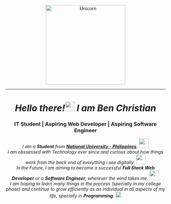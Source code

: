 <p align="center">
  <img height="250" alt="Unicorn" src="https://user-images.githubusercontent.com/101437225/205792244-ab97d139-7cd4-4512-948f-a55c6529214b.gif" />
</p>

<hr>
<h1 align="center"><i>Hello there!<img src="https://media.tenor.com/oqXocliEYAMAAAAj/hello-yellow.gif" width="30px"> I am Ben Christian</i></h1>
<h3 align="center">IT Student | Aspiring Web Developer | Aspiring Software Engineer </h3>

<p align="center">
  <em>
    I am a <b>Student</b> from <a href="https://national-u.edu.ph/"> <b>National University - Philippines</b></a>. <img src="https://cultofthepartyparrot.com/parrots/dabparrot.gif" width="30" height="30"/>
    <br>
    I am obssessed with Technology ever since and curious about how things work from the back end of everything i see digitally. <img src="https://cultofthepartyparrot.com/parrots/hd/dealwithitnowparrot.gif" width="30" height="30"/>
    <br>
    In the Future, I am aiming to become a successful <b>Full Stack Web Developer</b> or a <b>Software Engineer</b>; wherever the wind takes me. <img src="https://thumbs.gfycat.com/ElectricShoddyGnat.webp" width="30px"> 
    <br>
    I am hoping to learn many things in the process (specially in my college phase) and continue to grow efficiently as an individual in all aspects of my life, specially in <b>Programming</b>. <img src="https://github.com/TheDudeThatCode/TheDudeThatCode/blob/master/Assets/Rocket.gif" width="18px">  
  </em>
</p>

